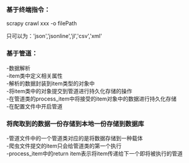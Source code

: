 ### 基于终端指令：

scrapy crawl xxx -o filePath<br>

只可以为：'json','jsonline','jl','csv','xml'<br>

### 基于管道：
-数据解析<br>
-item类中定义相关属性<br>
-解析的数据封装到item类型的对象中<br>
-将item类中的对象提交到管道进行持久化存储的操作<br>
-在管道类的process_item中将接受的item对象中的数据进行持久化存储<br>
-在配置文件中开启管道


### 将爬取到的数据一份存储到本地一份存储到数据库  
-管道文件中的一个管道类对应的是将数据存储到一种载体<br>
-爬虫文件提交的item只会给管道类的第一个执行<br>
-process_item中的return item表示将item传递给下一个即将被执行的管道